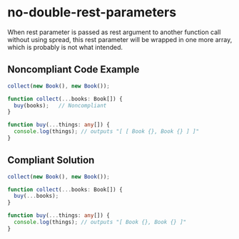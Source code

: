 # no-double-rest-parameters

When rest parameter is passed as rest argument to another function call without using spread, this rest parameter will be wrapped in one more
array, which is probably is not what intended.

## Noncompliant Code Example

```typescript
collect(new Book(), new Book());

function collect(...books: Book[]) {
  buy(books);   // Noncompliant
}

function buy(...things: any[]) {
  console.log(things); // outputs "[ [ Book {}, Book {} ] ]"
}
```
## Compliant Solution

```typescript
collect(new Book(), new Book());

function collect(...books: Book[]) {
  buy(...books);
}

function buy(...things: any[]) {
  console.log(things); // outputs "[ Book {}, Book {} ]"
}
```

